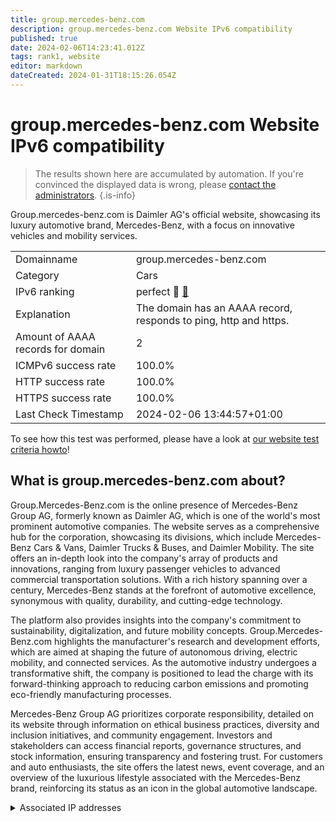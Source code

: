 ```yaml
---
title: group.mercedes-benz.com
description: group.mercedes-benz.com Website IPv6 compatibility
published: true
date: 2024-02-06T14:23:41.012Z
tags: rank1, website
editor: markdown
dateCreated: 2024-01-31T18:15:26.054Z
---
```


# group.mercedes-benz.com Website IPv6 compatibility

> The results shown here are accumulated by automation. If you're convinced the displayed data is wrong, please [contact the administrators](/howto/chat). 
{.is-info}

Group.mercedes-benz.com is Daimler AG's official website, showcasing its luxury automotive brand, Mercedes-Benz, with a focus on innovative vehicles and mobility services.


|   |   |
| - | - |
| Domainname | group.mercedes-benz.com
| Category | Cars |
| IPv6 ranking | perfect :1st_place_medal: [🔗](/howto/ranking) |
| Explanation | The domain has an AAAA record, responds to ping, http and https. |
| Amount of AAAA records for domain | 2 |
| ICMPv6 success rate | 100.0%|
| HTTP success rate | 100.0% |
| HTTPS success rate | 100.0% |
| Last Check Timestamp | 2024-02-06 13:44:57+01:00 |

To see how this test was performed, please have a look at [our website test criteria howto](/howto/testcriteria/website)!


## What is group.mercedes-benz.com about?
Group.Mercedes-Benz.com is the online presence of Mercedes-Benz Group AG, formerly known as Daimler AG, which is one of the world's most prominent automotive companies. The website serves as a comprehensive hub for the corporation, showcasing its divisions, which include Mercedes-Benz Cars & Vans, Daimler Trucks & Buses, and Daimler Mobility. The site offers an in-depth look into the company's array of products and innovations, ranging from luxury passenger vehicles to advanced commercial transportation solutions. With a rich history spanning over a century, Mercedes-Benz stands at the forefront of automotive excellence, synonymous with quality, durability, and cutting-edge technology.

The platform also provides insights into the company's commitment to sustainability, digitalization, and future mobility concepts. Group.Mercedes-Benz.com highlights the manufacturer's research and development efforts, which are aimed at shaping the future of autonomous driving, electric mobility, and connected services. As the automotive industry undergoes a transformative shift, the company is positioned to lead the charge with its forward-thinking approach to reducing carbon emissions and promoting eco-friendly manufacturing processes.

Mercedes-Benz Group AG prioritizes corporate responsibility, detailed on its website through information on ethical business practices, diversity and inclusion initiatives, and community engagement. Investors and stakeholders can access financial reports, governance structures, and stock information, ensuring transparency and fostering trust. For customers and auto enthusiasts, the site offers the latest news, event coverage, and an overview of the luxurious lifestyle associated with the Mercedes-Benz brand, reinforcing its status as an icon in the global automotive landscape.



<details>
<summary>Associated IP addresses</summary>

2a02:26f0:3500:18::1724:a291

2a02:26f0:3500:18::1724:a289

</details>
